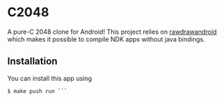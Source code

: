# C2048
A pure-C 2048 clone for Android!
This project relies on [rawdrawandroid](https:github.com/cnlohr/rawdrawandroid) which makes it possible to compile NDK apps without java bindings.

## Installation

You can install this app using
``` $ make keystore
$ make push run ```


